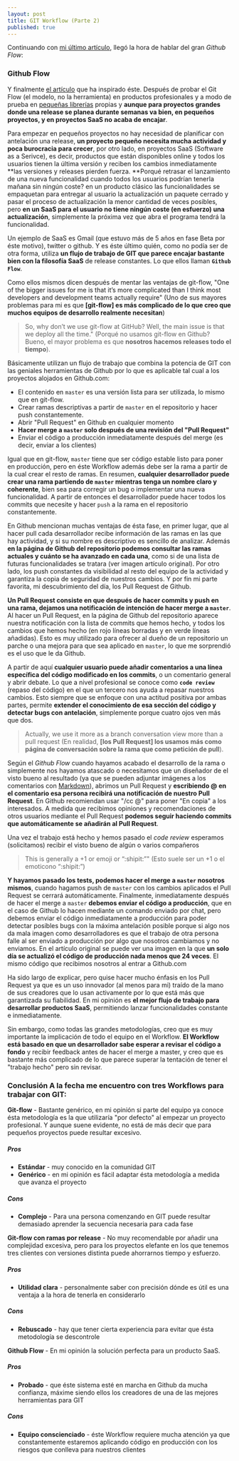 ```yaml
---
layout: post
title: GIT Workflow (Parte 2)
published: true
---
```


Continuando con [mi último artículo][1], llegó la hora de hablar del gran *Github Flow*:

### Github Flow

Y finalmente [el artículo][2] que ha inspirado éste. Después de probar el Git Flow (el modelo, no la herramienta) en productos profesionales y a modo de prueba en [pequeñas librerías][3] propias y **aunque para proyectos grandes donde una release se planea durante semanas va bien, en pequeños proyectos, y en proyectos SaaS no acaba de encajar**.

Para empezar en pequeños proyectos no hay necesidad de planificar con antelación una release, **un proyecto pequeño necesita mucha actividad y poca burocracia para crecer**, por otro lado, en proyectos SaaS (Software as a Serivce), es decir, productos que están disponibles online y todos los usuarios tienen la última versión y reciben los cambios inmediatamente **las versiones y releases pierden fuerza. **Porqué retrasar el lanzamiento de una nueva funcionalidad cuando todos los usuarios podrían tenerla mañana sin ningún coste? en un producto clásico las funcionalidades se empaquetan para entregar al usuario la actualización un paquete cerrado y pasar el proceso de actualización la menor cantidad de veces posibles, pero **en un SaaS para el usuario no tiene ningún coste (en esfuerzo) una actualización**, simplemente la próxima vez que abra el programa tendrá la funcionalidad.

Un ejemplo de SaaS es Gmail (que estuvo más de 5 años en fase Beta por éste motivo), twitter o github. Y es éste último quién, como no podía ser de otra forma, utiliza **un flujo de trabajo de GIT que parece encajar bastante bien con la filosofía SaaS** de release constantes. Lo que ellos llaman **`Github Flow`**.

<!--more Seguir leyendo → -->

Como ellos mismos dicen después de mentar las ventajas de git-flow, "One of the bigger issues for me is that it’s more complicated than I think most developers and development teams actually require" (Uno de sus mayores problemas para mi es que **[git-flow] es más complicado de lo que creo que muchos equipos de desarrollo realmente necesitan**)

> So, why don’t we use git-flow at GitHub? Well, the main issue is that we deploy all the time." (Porqué no usamos git-flow en Github? Bueno, el mayor problema es que **nosotros hacemos releases todo el tiempo**).

Básicamente utilizan un flujo de trabajo que combina la potencia de GIT con las geniales herramientas de Github por lo que es aplicable tal cual a los proyectos alojados en Github.com:

*   El contenido en `master` es una versión lista para ser utilizada, lo mismo que en git-flow.
*   Crear ramas descriptivas a partir de `master` en el repositorio y hacer push constantemente.
*   Abrir "Pull Request" en Github en cualquier momento
*   **Hacer merge a `master` solo después de una revisión del "Pull Request"**
*   Enviar el código a producción inmediatamente después del merge (es decir, enviar a los clientes)

Igual que en git-flow, `master` tiene que ser código estable listo para poner en producción, pero en éste Workflow además debe ser la rama a partir de la cual crear el resto de ramas. En resumen, **cualquier desarrollador puede crear una rama partiendo de `master` mientras tenga un nombre claro y coherente**, bien sea para corregir un bug o implementar una nueva funcionalidad. A partir de entonces el desarrollador puede hacer todos los commits que necesite y hacer `push` a la rama en el repositorio constantemente.

En Github mencionan muchas ventajas de ésta fase, en primer lugar, que al hacer pull cada desarrollador recibe información de las ramas en las que hay actividad, y si su nombre es descriptivo es sencillo de analizar. Además **en la página de Github del repositorio podemos consultar las ramas actuales y cuánto se ha avanzado en cada una**, como si de una lista de futuras funcionalidades se tratara (ver imagen artículo original). Por otro lado, los push constantes da visibilidad al resto del equipo de la actividad y garantiza la copia de seguridad de nuestros cambios. Y por fin mi parte favorita, mi descubrimiento del día, los Pull Request de Github.

**Un Pull Request consiste en que después de hacer commits y push en una rama, dejamos una notificación de intención de hacer merge a `master`**. Al hacer un Pull Request, en la página de Github del repositorio aparece nuestra notificación con la lista de commits que hemos hecho, y todos los cambios que hemos hecho (en rojo líneas borradas y en verde líneas añadidas). Esto es muy utilizado para ofrecer al dueño de un repositorio un parche o una mejora para que sea aplicado en `master`, lo que me sorprendió es el uso que le da Github.

A partir de aquí **cualquier usuario puede añadir comentarios a una línea específica del código modificado en los commits**, o un comentario general y abrir debate. Lo que a nivel profesional se conoce como **`code review`** (repaso del código) en el que un tercero nos ayuda a repasar nuestros cambios. Esto siempre que se enfoque con una actitud positiva por ambas partes, permite **extender el conocimiento de esa sección del código y detectar bugs con antelación**, simplemente porque cuatro ojos ven más que dos.

> Actually, we use it more as a branch conversation view more than a pull request (En realidad, **[los Pull Request] los usamos más como página de conversación sobre la rama que como petición de pull**).

Según el *Github Flow* cuando hayamos acabado el desarrollo de la rama o simplemente nos hayamos atascado o necesitamos que un diseñador de el visto bueno al resultado (ya que se pueden adjuntar imágenes a los comentarios con [Markdown][4]), abrimos un Pull Request y **escribiendo @<nombre> en el comentario esa persona recibirá una notificación de nuestro Pull Request**. En Github recomiendan usar "/cc @<nombre>" para poner "En copia" a los interesados. A medida que recibimos opiniones y recomendaciones de otros usuarios mediante el Pull Request **podemos seguir haciendo commits que automáticamente se añadirán al Pull Request**.

Una vez el trabajo está hecho y hemos pasado el *code review* esperamos (solicitamos) recibir el visto bueno de algún o varios compañeros

> This is generally a +1 or emoji or “:shipit:”" (Esto suele ser un +1 o el emoticono “:shipit:”)

**Y hayamos pasado los tests, podemos hacer el merge a `master` nosotros mismos**, cuando hagamos push de `master` con los cambios aplicados el Pull Request se cerrará automáticamente. Finalmente, inmediatamente después de hacer el merge a `master` **debemos enviar el código a producción**, que en el caso de Github lo hacen mediante un comando enviado por chat, pero debemos enviar el código inmediatamente a producción para poder detectar posibles bugs con la máxima antelación posible porque si algo nos da mala imagen como desarrolladores es que el trabajo de otra persona falle al ser enviado a producción por algo que nosotros cambiamos y no enviamos. En el artículo original se puede ver una imagen en la que **un solo día se actualizó el código de producción nada menos que 24 veces**. El mismo código que recibimos nosotros al entrar a Github.com

Ha sido largo de explicar, pero quise hacer mucho énfasis en los Pull Request ya que es un uso innovador (al menos para mi) traído de la mano de sus creadores que lo usan activamente por lo que está más que garantizada su fiabilidad. En mi opinión es **el mejor flujo de trabajo para desarrollar productos SaaS**, permitiendo lanzar funcionalidades constante e inmediatamente.

Sin embargo, como todas las grandes metodologías, creo que es muy importante la implicación de todo el equipo en el Workflow. **El Workflow está basado en que un desarrollador sabe esperar a revisar el código a fondo** y recibir feedback antes de hacer el merge a master, y creo que es bastante más complicado de lo que parece superar la tentación de tener el "trabajo hecho" pero sin revisar.

### Conclusión A la fecha me encuentro con tres Workflows para trabajar con GIT:

**Git-flow** - Bastante genérico, en mi opinión si parte del equipo ya conoce ésta metodología es la que utilizaría "por defecto" al empezar un proyecto profesional. Y aunque suene evidente, no está de más decir que para pequeños proyectos puede resultar excesivo.

##### Pros

*   **Estándar** - muy conocido en la comunidad GIT
*   **Genérico** - en mi opinión es fácil adaptar ésta metodología a medida que avanza el proyecto

##### Cons

*   **Complejo** - Para una persona comenzando en GIT puede resultar demasiado aprender la secuencia necesaria para cada fase

**Git-flow con ramas por release** - No muy recomendable por añadir una complejidad excesiva, pero para los proyectos elefante en los que tenemos tres clientes con versiones distinta puede ahorrarnos tiempo y esfuerzo.

##### Pros

*   **Utilidad clara** - personalmente saber con precisión dónde es útil es una ventaja a la hora de tenerla en considerarlo

##### Cons

*   **Rebuscado** - hay que tener cierta experiencia para evitar que ésta metodología se descontrole

**Github Flow** - En mi opinión la solución perfecta para un producto SaaS.

##### Pros

*   **Probado** - que éste sistema esté en marcha en Github da mucha confianza, máxime siendo ellos los creadores de una de las mejores herramientas para GIT

##### Cons

*   **Equipo conscienciado** - éste Workflow requiere mucha atención ya que constantemente estaremos aplicando código en producción con los riesgos que conlleva para nuestros clientes

 [1]: http://www.amatiasq.com/2012/12/git-workflow-flujo-de-trabajo-parte-1/ "GIT Workflow (Flujo de trabajo) (Parte 1)"
 [2]: http://scottchacon.com/2011/08/31/github-flow.html
 [3]: https://github.com/amatiasq/jsbase
 [4]: http://es.wikipedia.org/wiki/Markdown
